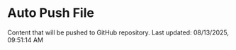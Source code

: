 # Auto Push File

Content that will be pushed to GitHub repository.
Last updated: 08/13/2025, 09:51:14 AM